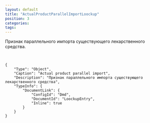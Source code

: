 ```yaml
---
layout: default
title: "ActualProductParallelImportLoockup"
position: 3
categories: 
tags: 
---
```


Признак параллельного импорта существующего лекарственного средства.

 

```
{
	"Type": "Object",
	"Caption": "Actual product parallel import",
	"Description": "Признак параллельного импорта существующего лекарственного средства",
	"TypeInfo": {
		"DocumentLink": {
			"ConfigId": "Dmd",
			"DocumentId": "LoockupEntry",
			"Inline": true
		}
	}
}
```

 

 

